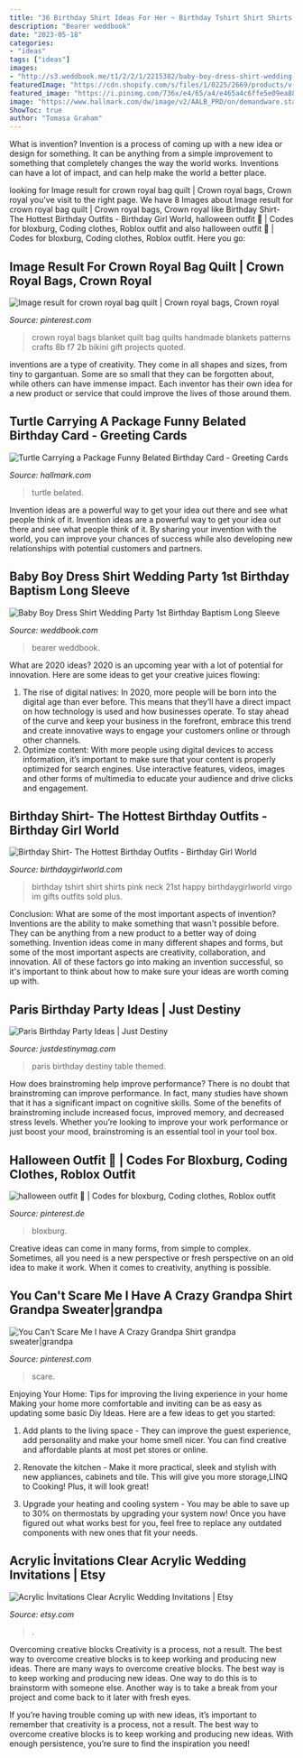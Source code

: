 ```yaml
---
title: "36 Birthday Shirt Ideas For Her ~ Birthday Tshirt Shirt Shirts Pink Neck 21st Happy Birthdaygirlworld Virgo Im Gifts Outfits Sold Plus"
description: "Bearer weddbook"
date: "2023-05-18"
categories:
- "ideas"
tags: ["ideas"]
images:
- "http://s3.weddbook.me/t1/2/2/1/2215382/baby-boy-dress-shirt-wedding-party-1st-birthday-baptism-long-sleeve-white-linen-shirt-boys-clothes-ring-bearer-shirt.jpg"
featuredImage: "https://cdn.shopify.com/s/files/1/0225/2669/products/v-neck-i-m-with-the-birthday-girl-tshirt-2_600x.jpg?v=1497403861"
featured_image: "https://i.pinimg.com/736x/e4/65/a4/e465a4c6ffe5e09ea8806c717ce53f71.jpg"
image: "https://www.hallmark.com/dw/image/v2/AALB_PRD/on/demandware.static/-/Sites-hallmark-master/default/dw95d454d9/images/finished-goods/Turtle-Carrying-a-Package-Funny-Belated-Birthday-Card_369ZZB2251_04.jpg?sw=1920"
ShowToc: true
author: "Tomasa Graham"
---
```



What is invention?
Invention is a process of coming up with a new idea or design for something. It can be anything from a simple improvement to something that completely changes the way the world works. Inventions can have a lot of impact, and can help make the world a better place.

	

		
looking for Image result for crown royal bag quilt | Crown royal bags, Crown royal you've visit to the right page. We have 8 Images about Image result for crown royal bag quilt | Crown royal bags, Crown royal like Birthday Shirt- The Hottest Birthday Outfits - Birthday Girl World, halloween outfit 👻 | Codes for bloxburg, Coding clothes, Roblox outfit and also halloween outfit 👻 | Codes for bloxburg, Coding clothes, Roblox outfit. Here you go:
		
    
## Image Result For Crown Royal Bag Quilt | Crown Royal Bags, Crown Royal

<img loading=lazy src="https://i.pinimg.com/originals/76/1f/5b/761f5b23f62283d1f3dfe0236bfc1937.jpg" onerror="this.onerror=null;this.src='https://tse4.mm.bing.net/th?id=OIP.jhss8HvYawm15YfGF69KPAHaJ6&amp;pid=15.1';" alt="Image result for crown royal bag quilt | Crown royal bags, Crown royal">

_Source: pinterest.com_

>crown royal bags blanket quilt bag quilts handmade blankets patterns crafts 8b f7 2b bikini gift projects quoted. 

	

inventions are a type of creativity. They come in all shapes and sizes, from tiny to gargantuan. Some are so small that they can be forgotten about, while others can have immense impact. Each inventor has their own idea for a new product or service that could improve the lives of those around them.

    
## Turtle Carrying A Package Funny Belated Birthday Card - Greeting Cards

<img loading=lazy src="https://www.hallmark.com/dw/image/v2/AALB_PRD/on/demandware.static/-/Sites-hallmark-master/default/dw95d454d9/images/finished-goods/Turtle-Carrying-a-Package-Funny-Belated-Birthday-Card_369ZZB2251_04.jpg?sw=1920" onerror="this.onerror=null;this.src='https://tse4.mm.bing.net/th?id=OIP.MS_c4H9QPrtC9OVRQVk9nwHaHa&amp;pid=15.1';" alt="Turtle Carrying a Package Funny Belated Birthday Card - Greeting Cards">

_Source: hallmark.com_

>turtle belated. 

	

Invention ideas are a powerful way to get your idea out there and see what people think of it.
Invention ideas are a powerful way to get your idea out there and see what people think of it. By sharing your invention with the world, you can improve your chances of success while also developing new relationships with potential customers and partners.

    
## Baby Boy Dress Shirt Wedding Party 1st Birthday Baptism Long Sleeve

<img loading=lazy src="http://s3.weddbook.me/t1/2/2/1/2215382/baby-boy-dress-shirt-wedding-party-1st-birthday-baptism-long-sleeve-white-linen-shirt-boys-clothes-ring-bearer-shirt.jpg" onerror="this.onerror=null;this.src='https://tse1.mm.bing.net/th?id=OIP.XqTPIbR3d684Ink5pFesRAHaLF&amp;pid=15.1';" alt="Baby Boy Dress Shirt Wedding Party 1st Birthday Baptism Long Sleeve">

_Source: weddbook.com_

>bearer weddbook. 

	

What are 2020 ideas?
2020 is an upcoming year with a lot of potential for innovation. Here are some ideas to get your creative juices flowing: 
1. The rise of digital natives: In 2020, more people will be born into the digital age than ever before. This means that they’ll have a direct impact on how technology is used and how businesses operate. To stay ahead of the curve and keep your business in the forefront, embrace this trend and create innovative ways to engage your customers online or through other channels. 
2. Optimize content: With more people using digital devices to access information, it’s important to make sure that your content is properly optimized for search engines. Use interactive features, videos, images and other forms of multimedia to educate your audience and drive clicks and engagement. 

    
## Birthday Shirt- The Hottest Birthday Outfits - Birthday Girl World

<img loading=lazy src="https://cdn.shopify.com/s/files/1/0225/2669/products/v-neck-i-m-with-the-birthday-girl-tshirt-2_600x.jpg?v=1497403861" onerror="this.onerror=null;this.src='https://tse2.mm.bing.net/th?id=OIP.3PydJp3YGDV0uqzQNVA7UgHaLH&amp;pid=15.1';" alt="Birthday Shirt- The Hottest Birthday Outfits - Birthday Girl World">

_Source: birthdaygirlworld.com_

>birthday tshirt shirt shirts pink neck 21st happy birthdaygirlworld virgo im gifts outfits sold plus. 

	

Conclusion: What are some of the most important aspects of invention?
Inventions are the ability to make something that wasn't possible before. They can be anything from a new product to a better way of doing something. Invention ideas come in many different shapes and forms, but some of the most important aspects are creativity, collaboration, and innovation. All of these factors go into making an invention successful, so it's important to think about how to make sure your ideas are worth coming up with.

    
## Paris Birthday Party Ideas | Just Destiny

<img loading=lazy src="http://justdestinymag.com/wp-content/uploads/2015/03/Paris-Birthday-Party-Just-Destiny-Mag.jpg" onerror="this.onerror=null;this.src='https://tse1.mm.bing.net/th?id=OIP.pqgLRZXBjrgBLRnEOrSW8QHaKl&amp;pid=15.1';" alt="Paris Birthday Party Ideas | Just Destiny">

_Source: justdestinymag.com_

>paris birthday destiny table themed. 

	

How does brainstroming help improve performance?
There is no doubt that brainstroming can improve performance. In fact, many studies have shown that it has a significant impact on cognitive skills. Some of the benefits of brainstroming include increased focus, improved memory, and decreased stress levels. Whether you’re looking to improve your work performance or just boost your mood, brainstroming is an essential tool in your tool box.

    
## Halloween Outfit 👻 | Codes For Bloxburg, Coding Clothes, Roblox Outfit

<img loading=lazy src="https://i.pinimg.com/736x/a6/a5/3d/a6a53dcf6ff8cba1f817b15f7ca4d580.jpg" onerror="this.onerror=null;this.src='https://tse3.mm.bing.net/th?id=OIP.TPiHv0gVh46guXtvY8XL8QHaHS&amp;pid=15.1';" alt="halloween outfit 👻 | Codes for bloxburg, Coding clothes, Roblox outfit">

_Source: pinterest.de_

>bloxburg. 

	

Creative ideas can come in many forms, from simple to complex. Sometimes, all you need is a new perspective or fresh perspective on an old idea to make it work. When it comes to creativity, anything is possible.

    
## You Can&#039;t Scare Me I Have A Crazy Grandpa Shirt Grandpa Sweater|grandpa

<img loading=lazy src="https://i.pinimg.com/736x/e4/65/a4/e465a4c6ffe5e09ea8806c717ce53f71.jpg" onerror="this.onerror=null;this.src='https://tse2.mm.bing.net/th?id=OIP.ZvClYGMjgtpEAZezg3tk9AHaHa&amp;pid=15.1';" alt="You Can&#039;t Scare Me I have A Crazy Grandpa Shirt grandpa sweater|grandpa">

_Source: pinterest.com_

>scare. 

	

Enjoying Your Home: Tips for improving the living experience in your home
Making your home more comfortable and inviting can be as easy as updating some basic Diy Ideas. Here are a few ideas to get you started:
1. Add plants to the living space - They can improve the guest experience, add personality and make your home smell nicer. You can find creative and affordable plants at most pet stores or online.

2. Renovate the kitchen - Make it more practical, sleek and stylish with new appliances, cabinets and tile. This will give you more storage,LINQ to Cooking! Plus, it will look great!

3. Upgrade your heating and cooling system - You may be able to save up to 30% on thermostats by upgrading your system now! Once you have figured out what works best for you, feel free to replace any outdated components with new ones that fit your needs.

    
## Acrylic İnvitations Clear Acrylic Wedding Invitations | Etsy

<img loading=lazy src="https://i.etsystatic.com/22417782/r/il/afb3eb/3050991158/il_1588xN.3050991158_63pv.jpg" onerror="this.onerror=null;this.src='https://tse3.mm.bing.net/th?id=OIP.4YHw0Rd_d1swju-wV-kh7wHaJ3&amp;pid=15.1';" alt="Acrylic İnvitations Clear Acrylic Wedding Invitations | Etsy">

_Source: etsy.com_

>. 

	

Overcoming creative blocks
Creativity is a process, not a result. The best way to overcome creative blocks is to keep working and producing new ideas.
There are many ways to overcome creative blocks. The best way is to keep working and producing new ideas. One way to do this is to brainstorm with someone else. Another way is to take a break from your project and come back to it later with fresh eyes.

If you’re having trouble coming up with new ideas, it’s important to remember that creativity is a process, not a result. The best way to overcome creative blocks is to keep working and producing new ideas. With enough persistence, you’re sure to find the inspiration you need!

